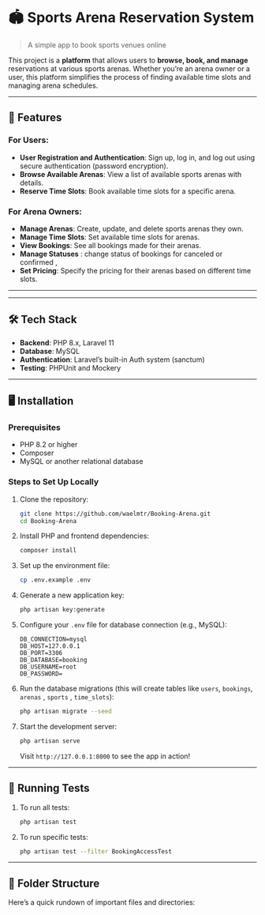 # 🏟️ Sports Arena Reservation System
> A simple app to book sports venues online

This project is a **platform** that allows users to **browse, book, and manage** reservations at various sports arenas. Whether you’re an arena owner or a user, this platform simplifies the process of finding available time slots and managing arena schedules.

---

## 📌 Features

### For **Users**:
- **User Registration and Authentication**: Sign up, log in, and log out using secure authentication (password encryption).
- **Browse Available Arenas**: View a list of available sports arenas with details.
- **Reserve Time Slots**: Book available time slots for a specific arena.

### For **Arena Owners**:
- **Manage Arenas**: Create, update, and delete sports arenas they own.
- **Manage Time Slots**: Set available time slots for arenas.
- **View Bookings**: See all bookings made for their arenas.
- **Manage Statuses** : change status of bookings for canceled or confirmed ,
- **Set Pricing**: Specify the pricing for their arenas based on different time slots.
---
---

## 🛠️ Tech Stack

- **Backend**: PHP 8.x, Laravel 11
- **Database**: MySQL
- **Authentication**: Laravel’s built-in Auth system (sanctum)
- **Testing**: PHPUnit and Mockery

---

## 🖥️ Installation

### **Prerequisites**
- PHP 8.2 or higher
- Composer
- MySQL or another relational database

### **Steps to Set Up Locally**

1. Clone the repository:

    ```bash
    git clone https://github.com/waelmtr/Booking-Arena.git
    cd Booking-Arena
    ```

2. Install PHP and frontend dependencies:

    ```bash
    composer install
    ```

3. Set up the environment file:

    ```bash
    cp .env.example .env
    ```

4. Generate a new application key:

    ```bash
    php artisan key:generate
    ```

5. Configure your `.env` file for database connection (e.g., MySQL):

    ```env
    DB_CONNECTION=mysql
    DB_HOST=127.0.0.1
    DB_PORT=3306
    DB_DATABASE=booking
    DB_USERNAME=root
    DB_PASSWORD=
    ```

6. Run the database migrations (this will create tables like `users`, `bookings`, `arenas` , `sports` , `time_slots`):

    ```bash
    php artisan migrate --seed
    ```

7. Start the development server:

    ```bash
    php artisan serve
    ```

   Visit `http://127.0.0.1:8000` to see the app in action!

---

## 🧪 Running Tests

1. To run all tests:

    ```bash
    php artisan test
    ```

2. To run specific tests:

    ```bash
    php artisan test --filter BookingAccessTest
    ```

---

## 📂 Folder Structure

Here’s a quick rundown of important files and directories:
